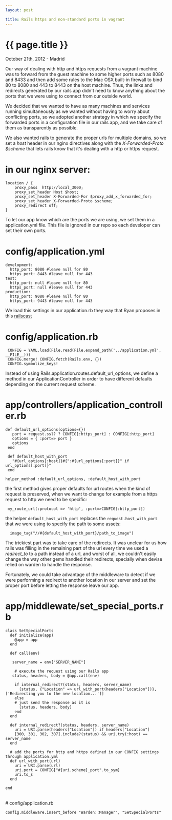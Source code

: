```yaml
---
layout: post

title: Rails https and non-standard ports in vagrant
---
```


{{ page.title }}
================

<p class="meta">October 21th, 2012 - Madrid</p>

Our way of dealing with http and https requests from a vagrant machine
was to forward from the guest machine to some higher ports such as 8080
and 8433 and then add some rules to the Mac OSX built-in firewall to
bind 80 to 8080 and 443 to 8443 on the host machine. Thus, the links and
redirects generated by our rails app didn't need to know anything about the ports
that we were using to connect from our outside world.

We decided that we wanted to have as many machines and services
running simultaneously as we wanted without having to worry about
conflicting ports, so we adopted another strategy in which we specify
the forwarded ports in a configuration file in our rails app, and we
take care of them as transparently as possible.

We also wanted rails to generate the proper urls for multiple domains,
so we set a <em>host</em> header in our nginx directives along with the
<em> X-Forwarded-Proto $scheme</em> that lets rails know that it's
dealing with a http or https request.

# in our nginx server:
    location / {
        proxy_pass  http://local_3000;
        proxy_set_header Host $host;
        proxy_set_header X-Forwarded-For $proxy_add_x_forwarded_for;
        proxy_set_header X-Forwarded-Proto $scheme;
        proxy_redirect off;
    }


To let our app know which are the ports we are using, we set them in a
application.yml file. This file is ignored in our repo so each developer
can set their own ports.

# config/application.yml

    development:
      http_port: 8080 #leave null for 80
      https_port: 8443 #leave null for 443
    test:
      http_port: null #leave null for 80
      https_port: null #leave null for 443
    production:
      http_port: 9080 #leave null for 80
      https_port: 9443 #leave null for 443

We load this settings in our application.rb they way that Ryan proposes
in this <a href="http://railscasts.com/episodes/85-yaml-configuration-revised">railscast</a>

# config/application.rb

     CONFIG = YAML.load(File.read(File.expand_path('../application.yml', __FILE__)))
     CONFIG.merge! CONFIG.fetch(Rails.env, {})
     CONFIG.symbolize_keys!



Instead of using Rails.application.routes.default_url_options, we define
a method in our ApplicationController in order to have different
defaults depending on the current request scheme.

# app/controllers/application_controller.rb

    def default_url_options(options={})
       port = request.ssl? ? CONFIG[:https_port] : CONFIG[:http_port] 
       options = { :port=> port }
       options
     end
    
     def default_host_with_port
       "#{url_options[:host]}#{":#{url_options[:port]}" if url_options[:port]}"
     end
    
    helper_method :default_url_options, :default_host_with_port


the first method gives proper defaults for url routes when the kind of
request is preserved, when we want to change for example from a https
request to http we need to be specific:

     my_route_url(:protocol => 'http', :port=>CONFIG[:http_port])

the helper <code>default_host_with_port</code> replaces the <code>request.host_with_port</code> that we were using to specify the path to some assets:

      image_tag("//#{default_host_with_port}/path_to_image")


The trickiest part was to take care of the redirects. It was unclear for
us how rails was filling in the remaining part of the url every time we
used a <em>redirect_to</em> to a path instead of a url, and worst of
all, we couldn't easily change the way other gems handled their redirects,
specially when devise relied on warden to handle the response. 


Fortunately, we could take advantage of the middleware to detect if
we were performing a redirect to another location in our server
and set the proper port before letting the response leave our app.

# app/middlewate/set_special_ports.rb

    class SetSpecialPorts
      def initialize(app)
        @app = app
      end
    
      def call(env)
      
       server_name = env["SERVER_NAME"]
    
        # execute the request using our Rails app
       status, headers, body = @app.call(env)
    
        if internal_redirect?(status, headers, server_name)
          [status, {"Location" => url_with_port(headers["Location"])}, ['Redirecting you to the new location...']]
        else
        # just send the response as it is
          [status, headers, body]
        end
      end
    
      def internal_redirect?(status, headers, server_name)
        uri = URI.parse(headers["Location"]) if headers["Location"]
        [300, 301, 302, 307].include?(status) && uri.try(:host) == server_name
      end
    
      # add the ports for http and https defined in our CONFIG settings through application.yml
      def url_with_port(url)
        uri = URI.parse(url)
        uri.port = CONFIG["#{uri.scheme}_port".to_sym]
        uri.to_s
      end
    
    end

<br />
# config/application.rb

    config.middleware.insert_before "Warden::Manager", "SetSpecialPorts"

